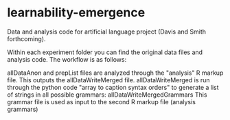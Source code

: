 # learnability-emergence
Data and analysis code for artificial language project (Davis and Smith forthcoming). 

Within each experiment folder you can find the original data files and analysis code. The workflow is as follows: 

allDataAnon and prepList files are analyzed through the "analysis" R markup file. This outputs the allDataWriteMerged file. 
allDataWriteMerged is run through the python code "array to caption syntax orders" to generate a list of strings in all possible grammars: allDataWriteMergedGrammars
This grammar file is used as input to the second R markup file (analysis grammars)
